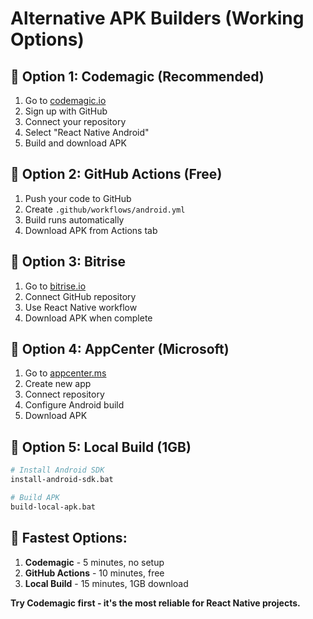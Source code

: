 # Alternative APK Builders (Working Options)

## 🚀 **Option 1: Codemagic (Recommended)**
1. Go to [codemagic.io](https://codemagic.io)
2. Sign up with GitHub
3. Connect your repository
4. Select "React Native Android"
5. Build and download APK

## 🚀 **Option 2: GitHub Actions (Free)**
1. Push your code to GitHub
2. Create `.github/workflows/android.yml`
3. Build runs automatically
4. Download APK from Actions tab

## 🚀 **Option 3: Bitrise**
1. Go to [bitrise.io](https://bitrise.io)
2. Connect GitHub repository
3. Use React Native workflow
4. Download APK when complete

## 🚀 **Option 4: AppCenter (Microsoft)**
1. Go to [appcenter.ms](https://appcenter.ms)
2. Create new app
3. Connect repository
4. Configure Android build
5. Download APK

## 🚀 **Option 5: Local Build (1GB)**
```bash
# Install Android SDK
install-android-sdk.bat

# Build APK
build-local-apk.bat
```

## 📱 **Fastest Options:**
1. **Codemagic** - 5 minutes, no setup
2. **GitHub Actions** - 10 minutes, free
3. **Local Build** - 15 minutes, 1GB download

**Try Codemagic first - it's the most reliable for React Native projects.**